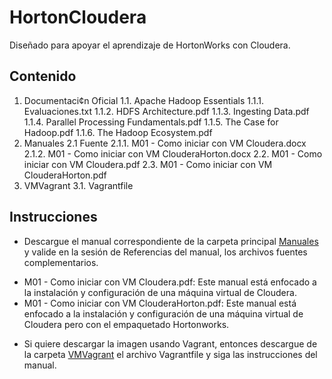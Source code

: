 # HortonCloudera
Diseñado para apoyar el aprendizaje de HortonWorks con Cloudera.

## Contenido

1. Documentaci¢n Oficial
1.1. Apache Hadoop Essentials
1.1.1. Evaluaciones.txt
1.1.2. HDFS Architecture.pdf
1.1.3. Ingesting Data.pdf
1.1.4. Parallel Processing Fundamentals.pdf
1.1.5. The Case for Hadoop.pdf
1.1.6. The Hadoop Ecosystem.pdf
2. Manuales
2.1 Fuente
2.1.1. M01 - Como iniciar con VM Cloudera.docx
2.1.2. M01 - Como iniciar con VM ClouderaHorton.docx
2.2. M01 - Como iniciar con VM Cloudera.pdf
2.3. M01 - Como iniciar con VM ClouderaHorton.pdf
3. VMVagrant
3.1. Vagrantfile

## Instrucciones

+ Descargue el manual correspondiente de la carpeta principal [Manuales](https://github.com/petusan36/HortonCloudera/tree/master/Manuales) y valide en la sesión de Referencias del manual, los archivos fuentes complementarios.
 * M01 - Como iniciar con VM Cloudera.pdf: Este manual está enfocado a la instalación y configuración de una máquina virtual de Cloudera.
 * M01 - Como iniciar con VM ClouderaHorton.pdf: Este manual está enfocado a la instalación y configuración de una máquina virtual de Cloudera pero con el empaquetado Hortonworks.
 
+ Si quiere descargar la imagen usando Vagrant, entonces descargue de la carpeta [VMVagrant](https://github.com/petusan36/HortonCloudera/tree/master/VMVagrant) el archivo Vagrantfile y siga las instrucciones del manual.